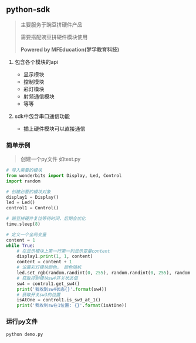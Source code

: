 ## python-sdk

> 主要服务于豌豆拼硬件产品
>
> 需要搭配豌豆拼硬件模块使用
>
> **Powered by MFEducation(梦孚教育科技)**

1. 包含各个模块的api
    * 显示模块
    * 控制模块
    * 彩灯模块
    * 射频通信模块
    * 等等

2. sdk中包含串口通信功能
    * 插上硬件模块可以直接通信


### 简单示例
> 创建一个py文件 如test.py

```python
# 导入需要的模块
from wonderbits import Display, Led, Control
import random

# 创建必要的模块对象
display1 = Display()
led = Led()
control1 = Control()

# 豌豆拼硬件复位等待时间，后期会优化
time.sleep(8)

# 定义一个全局变量
content = 1
while True:
    # 在显示模块上第一行第一列显示变量content
    display1.print(1, 1, content)
    content = content + 1
    # 设置彩灯模块颜色， 颜色随机
    led.set_rgb(random.randint(0, 255), random.randint(0, 255), random.randint(0, 255))
    # 获取控制模块sw4开关状态值
    sw4 = control1.get_sw4()
    print('我收到sw4状态{}'.format(sw4))
    # 获取开关sw3的位置
    isAtOne = control1.is_sw3_at_1()
    print('我收到sw在1位置: {}'.format(isAtOne))
```

### 运行py文件
```python
python demo.py
```
